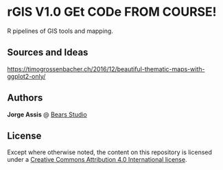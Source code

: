 # rGIS V1.0 GEt CODe FROM COURSE!

R pipelines of GIS tools and mapping.

## Sources and Ideas

https://timogrossenbacher.ch/2016/12/beautiful-thematic-maps-with-ggplot2-only/

## Authors

**Jorge Assis** @ [Bears Studio](https://www.bears.studio)

## License

Except where otherwise noted, the content on this repository is licensed under a [Creative Commons Attribution 4.0 International license](https://creativecommons.org/licenses/by/4.0/).
